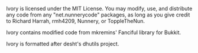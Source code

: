 Ivory is licensed under the MIT License. You may modify, use, and distribute any code from any
"net.nunnerycode" packages, as long as you give credit to Richard Harrah, rmh4209, Nunnery,
or ToppleTheNun.

Ivory contains modified code from mkremins' Fanciful library for Bukkit.

Ivory is formatted after desht's dhutils project.